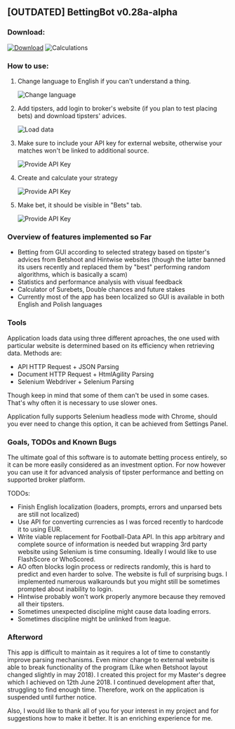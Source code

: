 ## \[OUTDATED\] BettingBot v0.28a-alpha

### Download:

[![Download](https://img.shields.io/badge/download-BettingBot--v0.28--alpha-blue.svg)](https://github.com/rvnlord/BettingBot/releases/download/v0.28-alpha/BettingBot-v0.28-alpha.zip)
![Calculations](https://img.shields.io/badge/SHA--256-8EB61D86A6CBD841862E676B4A41DC5176E1C6931107170681B6F5E99575F04E-green.svg)

### How to use:

1. Change language to English if you can't understand a thing.

   ![Change language](/Images/2018-09-06_145434.png?raw=true)

2. Add tipsters, add login to broker's website (if you plan to test placing bets) and download tipsters' advices.

   ![Load data](/Images/2018-09-06_145956.png?raw=true)

3. Make sure to include your API key for external website, otherwise your matches won't be linked to additional source.

   ![Provide API Key](/Images/2018-09-06_150352.png?raw=true)

4. Create and calculate your strategy

   ![Provide API Key](/Images/2018-09-06_150657.png?raw=true)

5. Make bet, it should be visible in "Bets" tab.

   ![Provide API Key](/Images/2018-09-06_150723.png?raw=true)

### Overview of features implemented so Far

* Betting from GUI according to selected strategy based on tipster's advices from Betshoot and Hintwise websites (though the latter banned its users recently and replaced them by "best" performing random algorithms, which is basically a scam)
* Statistics and performance analysis with visual feedback
* Calculator of Surebets, Double chances and future stakes
* Currently most of the app has been localized so GUI is available in both English and Polish languages

### Tools

Application loads data using three different aproaches, the one used with particular website is determined based on its efficiency when retrieving data. Methods are:
* API HTTP Request + JSON Parsing
* Document HTTP Request + HtmlAgility Parsing
* Selenium Webdriver + Selenium Parsing

Though keep in mind that some of them can't be used in some cases. That's why often it is necessary to use slower ones.

Application fully supports Selenium headless mode with Chrome, should you ever need to change this option, it can be achieved from Settings Panel.

### Goals, TODOs and Known Bugs

The ultimate goal of this software is to automate betting process entirely, so it can be more easily considered as an investment option. For now however you can use it for advanced analysis of tipster performance and betting on supported broker platform.

TODOs:
* Finish English localization (loaders, prompts, errors and unparsed bets are still not localized)
* Use API for converting currencies as I was forced recently to hardcode it to using EUR.
* Write viable replacement for Football-Data API. In this app arbitrary and complete source of information is needed but wrapping 3rd party website using Selenium is time consuming. Ideally I would like to use FlashScore or WhoScored.
* AO often blocks login process or redirects randomly, this is hard to predict and even harder to solve. The website is full of surprising bugs. I implemented numerous walkarounds but you might still be sometimes prompted about inability to login.
* Hintwise probably won't work properly anymore because they removed all their tipsters.
* Sometimes unexpected discipline might cause data loading errors.
* Sometimes discipline might be unlinked from league.

### Afterword

This app is difficult to maintain as it requires a lot of time to constantly improve parsing mechanisms. Even minor change to external website is able to break functionality of the program (Like when Betshoot layout changed slightly in may 2018). I created this project for my Master's degree which I achieved on 12th June 2018. I continued development after that, struggling to find enough time. Therefore, work on the application is suspended until further notice. 

Also, I would like to thank all of you for your interest in my project and for suggestions how to make it better. It is an enriching experience for me.








